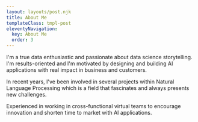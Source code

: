 ```yaml
---
layout: layouts/post.njk
title: About Me
templateClass: tmpl-post
eleventyNavigation:
  key: About Me
  order: 3
---
```


I'm a true data enthusiastic and passionate about data science storytelling. I'm results-oriented and I'm motivated by designing and building AI applications with real impact in business and customers.

In recent years, I've been involved in several projects within Natural Language Processing which is a field that fascinates and always presents new challenges.

Experienced in working in cross-functional virtual teams to encourage innovation and shorten time to market with AI applications.
